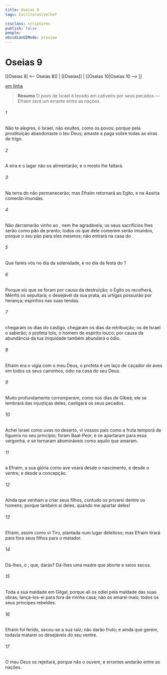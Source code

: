 ```yaml
---
title: Oseias 9
tags: Escrituras\VelhoT

cssclass: scriptures
publish: false
people:
obsidianUIMode: preview
---
```


# Oseias 9
[[Oseias 8| <-- Oseias 8]] | [[Oseias]] | [[Oseias 10|Oseias 10 --> ]]

[em linha](https://churchofjesuschrist.org/study/scriptures/ot/hosea/9?lang=por)

> __Resumo__
O povo de Israel é levado em cativeiro por seus pecados — Efraim será um errante entre as nações.

###### 1 
Não te alegres, ó Israel, não exultes, como os povos; porque pela prostituição abandonaste o teu Deus; amaste a paga  sobre todas as eiras de trigo.

###### 2 
A eira e o lagar não os alimentarão; e o mosto lhe faltará.

###### 3 
Na terra do  não permanecerão; mas Efraim retornará ao Egito, e na Assíria comerão  imundas.

###### 4 
Não derramarão  vinho ao , nem lhe  agradáveis; os seus sacrifícios lhes serão como pão de pranto; todos os que dele comerem serão imundos, porque o seu pão  para eles mesmos; não entrará na casa do .

###### 5 
Que fareis vós no dia da solenidade, e no dia da festa do ?

###### 6 
Porque eis que  se foram por causa da destruição; o Egito os recolherá, Mênfis os sepultará; o desejável da sua prata, as urtigas  possuirão por herança; espinhos  nas suas tendas.

###### 7 
 chegaram os dias do castigo,  chegaram os dias da retribuição; os de Israel o saberão; o profeta  tolo, o homem de espírito  louco; por causa da abundância da tua iniquidade também abundará o ódio.

###### 8 
Efraim era o vigia com o meu Deus,  o profeta é  um laço de caçador de aves em todos os seus caminhos, ódio na casa do seu Deus.

###### 9 
Muito profundamente  corromperam, como nos dias de Gibeá; ele se lembrará das injustiças deles, castigará os seus pecados.

###### 10 
Achei Israel como uvas no deserto, vi vossos pais como a fruta temporã da figueira no seu princípio;  foram  Baal-Peor, e se apartaram para essa vergonha, e se tornaram abomináveis como aquilo que amaram.

###### 11 
 a Efraim, a sua glória como ave voará desde o nascimento, e desde o ventre, e desde a concepção.

###### 12 
Ainda que venham a criar seus filhos, contudo os privarei  dentre os homens; porque também ai deles, quando me apartar deles!

###### 13 
Efraim, assim como vi Tiro, plantada  num lugar deleitoso; mas Efraim tirará para fora seus filhos para o matador.

###### 14 
Dá-lhes, ó ; que,  darás? Dá-lhes uma madre que aborte e seios secos.

###### 15 
Toda a sua maldade  em Gilgal, porque ali os odiei pela maldade das suas obras; lançá-los-ei para fora de minha casa; não os amarei mais; todos os seus príncipes  rebeldes.

###### 16 
Efraim foi ferido, secou-se a sua raiz; não darão fruto; e ainda que gerem, todavia matarei os desejáveis do seu ventre.

###### 17 
O meu Deus os rejeitará, porque não o ouvem, e errantes andarão entre as nações.

